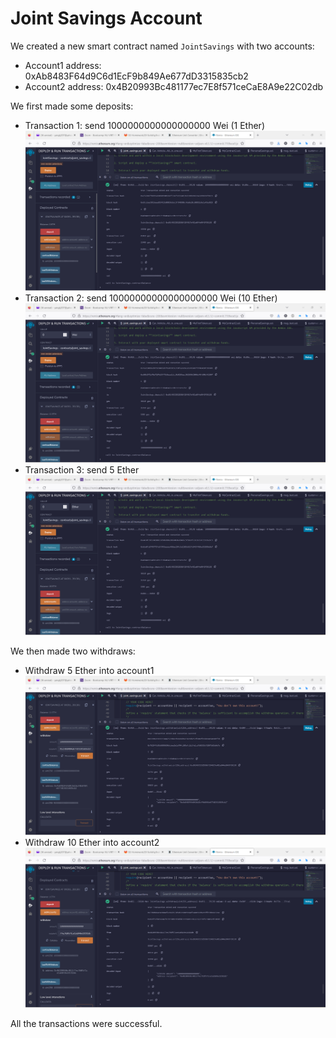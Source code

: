 # Joint Savings Account

We created a new smart contract named `JointSavings` with two accounts:

* Account1 address: 0xAb8483F64d9C6d1EcF9b849Ae677dD3315835cb2
* Account2 address: 0x4B20993Bc481177ec7E8f571ceCaE8A9e22C02db

We first made some deposits:

* Transaction 1: send 1000000000000000000 Wei (1 Ether)
![](Execution_Results/deposit1.png)
* Transaction 2: send 10000000000000000000 Wei (10 Ether)
![](Execution_Results/deposit10.png)
* Transaction 3: send 5 Ether
![](Execution_Results/deposit5.png)

We then made two withdraws:

* Withdraw 5 Ether into account1
![](Execution_Results/withdraw5.png)
* Withdraw 10 Ether into account2
![](Execution_Results/withdraw10.png)

All the transactions were successful.